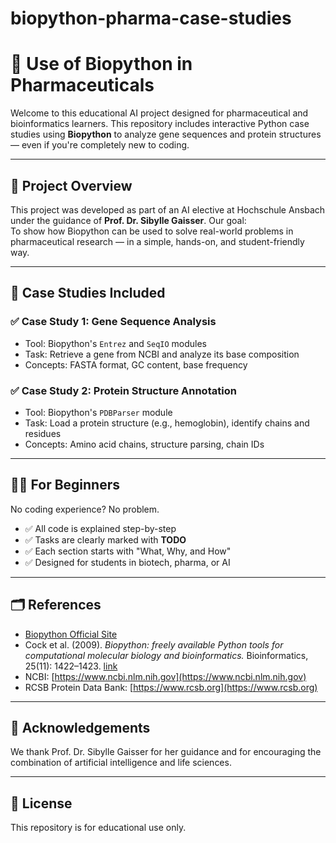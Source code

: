# biopython-pharma-case-studies

# 🧬 Use of Biopython in Pharmaceuticals

Welcome to this educational AI project designed for pharmaceutical and bioinformatics learners. This repository includes interactive Python case studies using **Biopython** to analyze gene sequences and protein structures — even if you're completely new to coding.

---

## 📘 Project Overview

This project was developed as part of an AI elective at Hochschule Ansbach under the guidance of **Prof. Dr. Sibylle Gaisser**. Our goal:  
To show how Biopython can be used to solve real-world problems in pharmaceutical research — in a simple, hands-on, and student-friendly way.

---

## 🧪 Case Studies Included

### ✅ Case Study 1: Gene Sequence Analysis  
- Tool: Biopython's `Entrez` and `SeqIO` modules  
- Task: Retrieve a gene from NCBI and analyze its base composition  
- Concepts: FASTA format, GC content, base frequency

### ✅ Case Study 2: Protein Structure Annotation  
- Tool: Biopython's `PDBParser` module  
- Task: Load a protein structure (e.g., hemoglobin), identify chains and residues  
- Concepts: Amino acid chains, structure parsing, chain IDs

---

## 🧑‍🎓 For Beginners

No coding experience? No problem.

- ✅ All code is explained step-by-step  
- ✅ Tasks are clearly marked with **TODO**  
- ✅ Each section starts with "What, Why, and How"  
- ✅ Designed for students in biotech, pharma, or AI

---

## 🗂️ References

- [Biopython Official Site](https://biopython.org)
- Cock et al. (2009). *Biopython: freely available Python tools for computational molecular biology and bioinformatics.* Bioinformatics, 25(11): 1422–1423. [link](https://doi.org/10.1093/bioinformatics/btp163)
- NCBI: [https://www.ncbi.nlm.nih.gov](https://www.ncbi.nlm.nih.gov)
- RCSB Protein Data Bank: [https://www.rcsb.org](https://www.rcsb.org)

---

## 🤝 Acknowledgements

We thank Prof. Dr. Sibylle Gaisser for her guidance and for encouraging the combination of artificial intelligence and life sciences.

---

## 📜 License

This repository is for educational use only.
